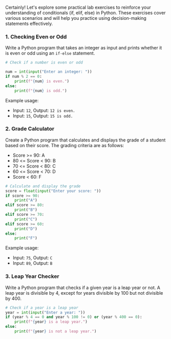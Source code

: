 Certainly! Let's explore some practical lab exercises to reinforce your understanding of conditionals (if, elif, else) in Python. These exercises cover various scenarios and will help you practice using decision-making statements effectively.

### **1. Checking Even or Odd**
Write a Python program that takes an integer as input and prints whether it is even or odd using an `if-else` statement.

```python
# Check if a number is even or odd

num = int(input("Enter an integer: "))
if num % 2 == 0:
    print(f"{num} is even.")
else:
    print(f"{num} is odd.")
```

Example usage:
- Input: `12`, Output: `12 is even.`
- Input: `15`, Output: `15 is odd.`

### **2. Grade Calculator**
Create a Python program that calculates and displays the grade of a student based on their score. The grading criteria are as follows:
- Score >= 90: A
- 80 <= Score < 90: B
- 70 <= Score < 80: C
- 60 <= Score < 70: D
- Score < 60: F

```python
# Calculate and display the grade
score = float(input("Enter your score: "))
if score >= 90:
    print("A")
elif score >= 80:
    print("B")
elif score >= 70:
    print("C")
elif score >= 60:
    print("D")
else:
    print("F")
```

Example usage:
- Input: `75`, Output: `C`
- Input: `89`, Output: `B`

### **3. Leap Year Checker**
Write a Python program that checks if a given year is a leap year or not. A leap year is divisible by 4, except for years divisible by 100 but not divisible by 400.

```python
# Check if a year is a leap year
year = int(input("Enter a year: "))
if (year % 4 == 0 and year % 100 != 0) or (year % 400 == 0):
    print(f"{year} is a leap year.")
else:
    print(f"{year} is not a leap year.")
```

